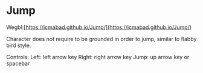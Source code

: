 # Jump

Wegbl:[https://icmabad.github.io/Jump/](https://icmabad.github.io/Jump/)

Character does not require to be grounded in order to jump, similar to flabby bird style.

Controls:
Left: left arrow key
Right: right arrow key
Jump: up arrow key or spacebar
